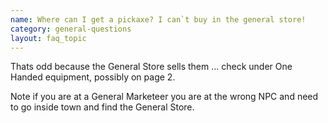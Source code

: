 ```yaml
---
name: Where can I get a pickaxe? I can`t buy in the general store!
category: general-questions
layout: faq_topic
---
```

Thats odd because the General Store sells them ... check under One Handed equipment, possibly on page 2.

Note if you are at a General Marketeer you are at the wrong NPC and need to go inside town and find the General Store.